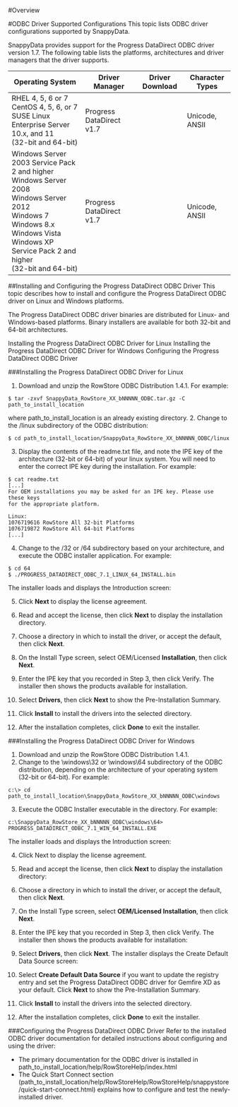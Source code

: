 #Overview

#ODBC Driver Supported Configurations
This topic lists ODBC driver configurations supported by SnappyData.

SnappyData provides support for the Progress DataDirect ODBC driver version 1.7. The following table lists the platforms, architectures and driver managers that the driver supports.

| Operating System | Driver Manager | Driver Download| Character Types
|--------|--------|--------|--------|
|RHEL 4, 5, 6 or 7 </br> CentOS 4, 5, 6, or 7</br> SUSE Linux Enterprise Server 10.x, and 11 </br>(32-bit and 64-bit)|Progress DataDirect v1.7|        |Unicode, ANSII|
|Windows Server 2003 Service Pack 2 and higher</br> Windows Server 2008</br> Windows Server 2012</br> Windows 7</br> Windows 8.x</br> Windows Vista </br>Windows XP Service Pack 2 and higher </br>(32-bit and 64-bit)|Progress DataDirect v1.7|        |Unicode, ANSII|

##Installing and Configuring the Progress DataDirect ODBC Driver
This topic describes how to install and configure the Progress DataDirect ODBC driver on Linux and Windows platforms.

The Progress DataDirect ODBC driver binaries are distributed for Linux- and Windows-based platforms. Binary installers are available for both 32-bit and 64-bit architectures.

Installing the Progress DataDirect ODBC Driver for Linux
Installing the Progress DataDirect ODBC Driver for Windows
Configuring the Progress DataDirect ODBC Driver


###Installing the Progress DataDirect ODBC Driver for Linux
1. Download and unzip the RowStore ODBC Distribution 1.4.1. For example:
 
 ```
 $ tar -zxvf SnappyData_RowStore_XX_bNNNNN_ODBC.tar.gz -C path_to_install_location
 ```
 where path_to_install_location is an already existing directory.
2. Change to the /linux subdirectory of the ODBC distribution:
 
 ```
 $ cd path_to_install_location/SnappyData_RowStore_XX_bNNNNN_ODBC/linux
 ```
3. Display the contents of the readme.txt file, and note the IPE key of the architecture (32-bit or 64-bit) of your linux system. You will need to enter the correct IPE key during the installation. For example:
 
 ```
 $ cat readme.txt
 [...]
 For OEM installations you may be asked for an IPE key. Please use these keys
 for the appropriate platform. 

 Linux:
 1076719616 RowStore All 32-bit Platforms
 1076719872 RowStore All 64-bit Platforms
 [...]
```

4. Change to the /32 or /64 subdirectory based on your architecture, and execute the ODBC installer application. For example:
 
 ```
 $ cd 64
 $ ./PROGRESS_DATADIRECT_ODBC_7.1_LINUX_64_INSTALL.bin
 ```
 The installer loads and displays the Introduction screen:

5. Click **Next** to display the license agreement.

6. Read and accept the license, then click **Next** to display the installation directory.

7. Choose a directory in which to install the driver, or accept the default, then click **Next**.

8. On the Install Type screen, select OEM/Licensed **Installation**, then click **Next**.

9. Enter the IPE key that you recorded in Step 3, then click Verify. The installer then shows the products available for installation.

10. Select **Drivers**, then click **Next** to show the Pre-Installation Summary.

11. Click **Install** to install the drivers into the selected directory.

12. After the installation completes, click **Done** to exit the installer.

###Installing the Progress DataDirect ODBC Driver for Windows
1. Download and unzip the RowStore ODBC Distribution 1.4.1.
2. Change to the \windows\32 or \windows\64 subdirectory of the ODBC distribution, depending on the architecture of your operating system (32-bit or 64-bit). For example:
 ```
 c:\> cd path_to_install_location\SnappyData_RowStore_XX_bNNNNN_ODBC\windows
 ```
3. Execute the ODBC Installer executable in the directory. For example:
 ```
 c:\SnappyData_RowStore_XX_bNNNNN_ODBC\windows\64> PROGRESS_DATADIRECT_ODBC_7.1_WIN_64_INSTALL.EXE
 ```
 The installer loads and displays the Introduction screen:

4. Click Next to display the license agreement.

5. Read and accept the license, then click **Next** to display the installation directory:

6. Choose a directory in which to install the driver, or accept the default, then click **Next**.

7. On the Install Type screen, select **OEM/Licensed Installation**, then click **Next**.

8. Enter the IPE key that you recorded in Step 3, then click Verify. The installer then shows the products available for installation:

9. Select **Drivers**, then click **Next**.
 The installer displays the Create Default Data Source screen:

10. Select **Create Default Data Source** if you want to update the registry entry and set the Progress DataDirect ODBC driver for Gemfire XD as your default. Click **Next** to show the Pre-Installation Summary.

11. Click **Install** to install the drivers into the selected directory.

12. After the installation completes, click **Done** to exit the installer.

###Configuring the Progress DataDirect ODBC Driver
Refer to the installed ODBC driver documentation for detailed instructions about configuring and using the driver:

 * The primary documentation for the ODBC driver is installed in path_to_install_location/help/RowStoreHelp/index.html
* The Quick Start Connect section (path_to_install_location/help/RowStoreHelp/RowStoreHelp/snappystore/quick-start-connect.html) explains how to configure and test the newly-installed driver.